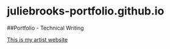 # juliebrooks-portfolio.github.io
##Portfolio - Technical Writing

[This is my artist website](https://www.aesthetic-emotion.com) 
